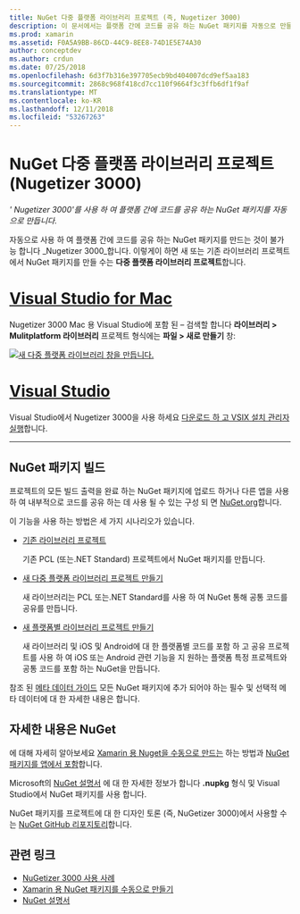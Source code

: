 ```yaml
---
title: NuGet 다중 플랫폼 라이브러리 프로젝트 (즉, Nugetizer 3000)
description: 이 문서에서는 플랫폼 간에 코드를 공유 하는 NuGet 패키지를 자동으로 만들려면 Nugetizer 3000 도구를 사용 하는 방법을 설명 합니다.
ms.prod: xamarin
ms.assetid: F0A5A9BB-86CD-44C9-8EE8-74D1E5E74A30
author: conceptdev
ms.author: crdun
ms.date: 07/25/2018
ms.openlocfilehash: 6d3f7b316e397705ecb9bd404007dcd9ef5aa183
ms.sourcegitcommit: 2868c968f418cd7cc110f9664f3c3ffb6df1f9af
ms.translationtype: MT
ms.contentlocale: ko-KR
ms.lasthandoff: 12/11/2018
ms.locfileid: "53267263"
---
```

# <a name="nuget-multiplatform-library-projects-nugetizer-3000"></a>NuGet 다중 플랫폼 라이브러리 프로젝트 (Nugetizer 3000)

_' Nugetizer 3000'를 사용 하 여 플랫폼 간에 코드를 공유 하는 NuGet 패키지를 자동으로 만듭니다._

자동으로 사용 하 여 플랫폼 간에 코드를 공유 하는 NuGet 패키지를 만드는 것이 불가능 합니다 _Nugetizer 3000_합니다. 이렇게이 하면 새 또는 기존 라이브러리 프로젝트에서 NuGet 패키지를 만들 수는 **다중 플랫폼 라이브러리 프로젝트**합니다.

# <a name="visual-studio-for-mactabmacos"></a>[Visual Studio for Mac](#tab/macos)

Nugetizer 3000 Mac 용 Visual Studio에 포함 된 &ndash; 검색할 합니다 **라이브러리 > Mulitplatform 라이브러리** 프로젝트 형식에는 **파일 > 새로 만들기** 창:

[![](images/mulitplatform-library-sml.png "새 다중 플랫폼 라이브러리 창을 만듭니다.")](images/mulitplatform-library.png#lightbox)

# <a name="visual-studiotabwindows"></a>[Visual Studio](#tab/windows)

Visual Studio에서 Nugetizer 3000을 사용 하세요 [다운로드 하 고 VSIX 설치 관리자 실행](http://bit.ly/nugetizer-2017)합니다.

-----

## <a name="building-nuget-packages"></a>NuGet 패키지 빌드

프로젝트의 모든 빌드 출력을 완료 하는 NuGet 패키지에 업로드 하거나 다른 앱을 사용 하 여 내부적으로 코드를 공유 하는 데 사용 될 수 있는 구성 되 면 [NuGet.org](https://www.nuget.org)합니다.

이 기능을 사용 하는 방법은 세 가지 시나리오가 있습니다.

- [기존 라이브러리 프로젝트](existing-library.md)

  기존 PCL (또는.NET Standard) 프로젝트에서 NuGet 패키지를 만듭니다.

- [새 다중 플랫폼 라이브러리 프로젝트 만들기](single-codebase.md)

  새 라이브러리는 PCL 또는.NET Standard를 사용 하 여 NuGet 통해 공통 코드를 공유를 만듭니다.

- [새 플랫폼별 라이브러리 프로젝트 만들기](platform-specific.md)

  새 라이브러리 및 iOS 및 Android에 대 한 플랫폼별 코드를 포함 하 고 공유 프로젝트를 사용 하 여 iOS 또는 Android 관련 기능을 지 원하는 플랫폼 특정 프로젝트와 공통 코드를 포함 하는 NuGet을 만듭니다.

참조 된 [메타 데이터 가이드](metadata.md) 모든 NuGet 패키지에 추가 되어야 하는 필수 및 선택적 메타 데이터에 대 한 자세한 내용은 합니다.

## <a name="further-nuget-information"></a>자세한 내용은 NuGet

에 대해 자세히 알아보세요 [Xamarin 용 Nuget을 수동으로 만드는](~/cross-platform/app-fundamentals/nuget-manual.md) 하는 방법과 [NuGet 패키지를 앱에서 포함](https://docs.microsoft.com/visualstudio/mac/nuget-walkthrough)합니다.

Microsoft의 [NuGet 설명서](https://docs.microsoft.com/nuget/) 에 대 한 자세한 정보가 합니다 **.nupkg** 형식 및 Visual Studio에서 NuGet 패키지를 사용 합니다.

NuGet 패키지를 프로젝트에 대 한 디자인 토론 (즉, NuGetizer 3000)에서 사용할 수는 [NuGet GitHub 리포지토리](https://github.com/NuGet/Home/wiki/NuGetizer-3000)합니다.

## <a name="related-links"></a>관련 링크

- [NuGetizer 3000 사용 사례](https://github.com/NuGet/Home/wiki/NuGetizer-Core-Scenarios)
- [Xamarin 용 NuGet 패키지를 수동으로 만들기](~/cross-platform/app-fundamentals/nuget-manual.md)
- [NuGet 설명서](https://docs.microsoft.com/nuget/)
